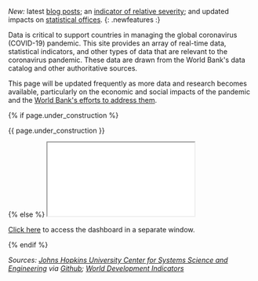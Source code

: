 
*New:* latest [blog posts](#blogs); an [indicator of relative severity](#severe);
and updated impacts on [statistical offices](#nso).
{: .newfeatures :}

Data is critical to support countries in managing the global coronavirus (COVID-19) pandemic.
This site provides an array of real-time data, statistical indicators, and other
types of data that are relevant to the coronavirus pandemic. These data are 
drawn from the World Bank's data catalog and other authoritative sources.

This page will be updated frequently as more data
and research becomes available, particularly on the economic and social impacts of the
pandemic and the [World Bank's efforts to address them][wb-covid].

<div id="dg-dashboard">
{% if page.under_construction %}
<p class="construction">{{ page.under_construction }}</p>
{% else %}
<iframe src="{{ page.dash_url }}"></iframe>
<p><a target="_new" href="{{ page.dash_url }}">Click here</a> to access the dashboard in a separate window.</p>
{% endif %}
</div>

*Sources: [Johns Hopkins University Center for Systems Science and Engineering][jhu1] via [Github][jhu2]; [World Development Indicators][wb1]*

[wb-covid]: https://www.worldbank.org/en/who-we-are/news/coronavirus-covid19
[jhu1]: https://www.arcgis.com/apps/opsdashboard/index.html#/bda7594740fd40299423467b48e9ecf6
[jhu2]: https://github.com/CSSEGISandData/2019-nCoV
[wb1]: https://data.worldbank.org
